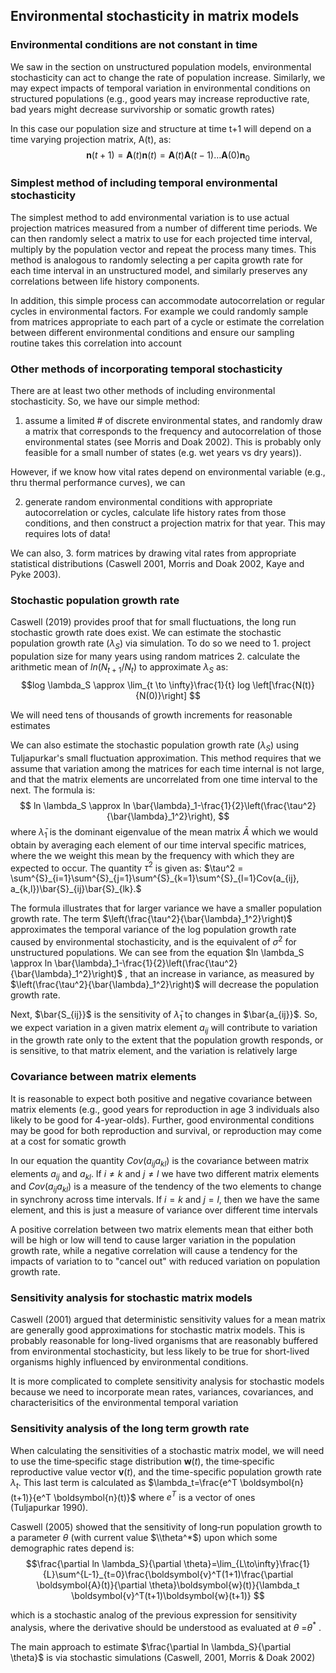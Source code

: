 

## Environmental stochasticity in matrix models

### Environmental conditions are not constant in time
We saw in the section on unstructured population models, environmental stochasticity can act to change the rate of population increase. Similarly, we may expect impacts of temporal variation in environmental conditions on structured populations (e.g., good years may increase reproductive rate, bad years might decrease survivorship or somatic growth rates)

In this case our population size and structure at time t+1 will depend on a time varying projection matrix, A(t), as: $$\boldsymbol{n}(t+1)=\boldsymbol{A}(t)\boldsymbol{n}(t)=\boldsymbol{A}(t)\boldsymbol{A}(t-1) \ldots \boldsymbol{A}(0)\boldsymbol{n}_0$$ 


###  Simplest method of including temporal environmental stochasticity
The simplest method to add environmental variation is to use actual projection matrices measured from a number of different time periods. We can then randomly select a matrix to use for each projected time interval, multiply by the population vector and repeat the process many times. This method is analogous to randomly selecting a per capita growth rate for each time interval in an unstructured model, and similarly preserves any correlations between life history components.

In addition, this simple process can accommodate autocorrelation or regular cycles in environmental factors. For example we could randomly sample from matrices appropriate to each part of a cycle or estimate the correlation between different environmental conditions and ensure our sampling routine takes this correlation into account

### Other methods of incorporating temporal stochasticity 

There are at least two other methods of including environmental stochasticity. So, we have our simple method:

1. assume a limited # of discrete environmental states, and randomly draw a matrix that corresponds to the frequency and autocorrelation of those environmental states (see Morris and Doak 2002). This is probably only feasible for a small number of states (e.g. wet years vs dry years)).

However, if we know how vital rates depend on environmental variable (e.g., thru thermal performance curves), we can 

2. generate random environmental conditions with appropriate autocorrelation or cycles, calculate life history rates from those conditions, and then construct a projection matrix for that year. This may requires lots of data!

We can also, 
3. form matrices by drawing vital rates from appropriate statistical distributions (Caswell 2001, Morris and Doak 2002, Kaye and Pyke 2003).

### Stochastic population growth rate
Caswell (2019) provides proof that for small fluctuations, the long run stochastic growth rate does exist. We can estimate the stochastic population growth rate ($\lambda_S$) via simulation. To do so we need to
		1. project population size for many years using random matrices
		2. calculate the arithmetic mean of $ln(N_{t+1}/N_t)$ to approximate $\lambda_S$ as:  
	$$log \lambda_S \approx \lim_{t \to \infty}\frac{1}{t} log \left[\frac{N(t)}{N(0)}\right] $$

We will need tens of thousands of growth increments for reasonable estimates

We can also estimate the stochastic population growth rate ($\lambda_S$) using Tuljapurkar's small fluctuation approximation. This method requires that we assume that variation among the matrices for each time internal is not large, and that the matrix elements are uncorrelated from one time interval to the next. The formula is:  
 $$ ln \lambda_S \approx ln \bar{\lambda}_1-\frac{1}{2}\left(\frac{\tau^2}{\bar{\lambda}_1^2}\right), $$ where $\bar{\lambda}_1$ is the dominant eigenvalue of the mean matrix $\bar{A}$ which we would obtain by averaging each element of our time interval specific matrices, where the we weight this mean by the frequency with which they are expected to occur. The quantity $\tau^2$ is given as: $\tau^2 = \sum^{S}_{i=1}\sum^{S}_{j=1}\sum^{S}_{k=1}\sum^{S}_{l=1}Cov(a_{ij}, a_{k,l})\bar{S}_{ij}\bar{S}_{lk}.$ 

The formula illustrates that for larger variance we have a smaller population growth rate. The term $\left(\frac{\tau^2}{\bar{\lambda}_1^2}\right)$ approximates the temporal variance of the log population growth rate caused by environmental stochasticity, and is the equivalent of $\sigma^2$ for unstructured populations. We can see from the equation $ln \lambda_S \approx ln \bar{\lambda}_1-\frac{1}{2}\left(\frac{\tau^2}{\bar{\lambda}_1^2}\right)$ , that an increase in variance, as measured by $\left(\frac{\tau^2}{\bar{\lambda}_1^2}\right)$ will decrease the population growth rate. 

Next, $\bar{S_{ij}}$ is the sensitivity of $\bar{\lambda}_1$ to changes in $\bar{a_{ij}}$. So, we expect variation in a given matrix element $a_{ij}$ will contribute to variation in the growth rate only to the extent that the population growth responds, or is sensitive, to that matrix element, and the variation is relatively large

### Covariance between matrix elements

It is reasonable to expect both positive and negative covariance between matrix elements (e.g., good years for reproduction in age 3 individuals also likely to be good for 4-year-olds). Further, good environmental conditions may be good for both reproduction and survival, or reproduction may come at a cost for somatic growth

In our equation the quantity $Cov(a_{ij}a_{kl})$ is the covariance between matrix elements $a_{ij}$ and $a_{kl}$. If $i \neq k$ and $j \neq l$ we have two different matrix elements and $Cov(a_{ij}a_{kl})$ is a measure of the tendency of the two elements to change in synchrony across time intervals. If $i=k$ and $j=l$, then we have the same element, and this is just a measure of variance over different time intervals

 A positive correlation between two matrix elements mean that either both will be high or low will tend to cause larger variation in the population growth rate, while a negative correlation will cause a tendency for the impacts of variation to to "cancel out" with reduced variation on population growth rate.


### Sensitivity analysis for stochastic matrix models
Caswell (2001) argued that deterministic sensitivity values for a mean matrix are generally good approximations for stochastic matrix models. This is probably reasonable for long-lived organisms that are reasonably buffered from environmental stochasticity, but less likely to be true for short-lived organisms highly influenced by environmental conditions. 
 
 It is more complicated to complete sensitivity analysis for stochastic models because we need to incorporate mean rates, variances, covariances, and characterisitics of the environmental temporal variation

 
 ### Sensitivity analysis of the long term growth rate
 
 When calculating the sensitivities of a stochastic matrix model, we will need to use the time‐specific stage distribution $\boldsymbol{w}(t)$, the time‐specific reproductive value vector $\boldsymbol{v}(t)$, and the time-specific population growth rate $\lambda_t$. This last term is calculated as 
 $\lambda_t=\frac{e^T \boldsymbol{n}(t+1)}{e^T \boldsymbol{n}(t)}$
where $e^T$ is a vector of ones (Tuljapurkar 1990).

Caswell (2005) showed that the sensitivity of long‐run population growth to a parameter $\theta$  (with current value $\\theta^*$) upon which some demographic rates depend is:
$$\frac{\partial ln \lambda_S}{\partial \theta}=\lim_{L\to\infty}\frac{1}{L}\sum^{L-1}_{t=0}\frac{\boldsymbol{v}^T(1+1)\frac{\partial \boldsymbol{A}(t)}{\partial \theta}\boldsymbol{w}(t)}{\lambda_t \boldsymbol{v}^T(t+1)\boldsymbol{w}(t+1)} $$

which is a stochastic analog of the previous expression for sensitivity analysis,  where the derivative should be understood as evaluated at $\theta$  =$\theta^*$  . 

The main approach to estimate  $\frac{\partial ln \lambda_S}{\partial \theta}$ is via stochastic simulations  (Caswell, 2001, Morris & Doak 2002) 

